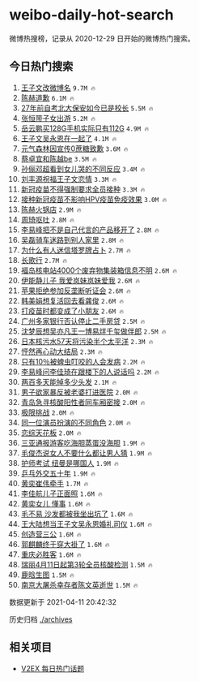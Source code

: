 # weibo-daily-hot-search

微博热搜榜，记录从 2020-12-29 日开始的微博热门搜索。

## 今日热门搜索

<!-- BEGIN -->

1. [王子文改微博名](https://s.weibo.com/weibo?q=%23%E7%8E%8B%E5%AD%90%E6%96%87%E6%94%B9%E5%BE%AE%E5%8D%9A%E5%90%8D%23&Refer=top) `9.7M 🔥`
1. [陈赫道歉](https://s.weibo.com/weibo?q=%E9%99%88%E8%B5%AB%E9%81%93%E6%AD%89&Refer=top) `6.1M 🔥`
1. [27年前自考北大保安如今已是校长](https://s.weibo.com/weibo?q=%2327%E5%B9%B4%E5%89%8D%E8%87%AA%E8%80%83%E5%8C%97%E5%A4%A7%E4%BF%9D%E5%AE%89%E5%A6%82%E4%BB%8A%E5%B7%B2%E6%98%AF%E6%A0%A1%E9%95%BF%23&Refer=top) `5.5M 🔥`
1. [张恒带子女出游](https://s.weibo.com/weibo?q=%23%E5%BC%A0%E6%81%92%E5%B8%A6%E5%AD%90%E5%A5%B3%E5%87%BA%E6%B8%B8%23&Refer=top) `5.2M 🔥`
1. [岳云鹏买128G手机实际只有112G](https://s.weibo.com/weibo?q=%E5%B2%B3%E4%BA%91%E9%B9%8F%E4%B9%B0128G%E6%89%8B%E6%9C%BA%E5%AE%9E%E9%99%85%E5%8F%AA%E6%9C%89112G&Refer=top) `4.9M 🔥`
1. [王子文吴永恩在一起了](https://s.weibo.com/weibo?q=%23%E7%8E%8B%E5%AD%90%E6%96%87%E5%90%B4%E6%B0%B8%E6%81%A9%E5%9C%A8%E4%B8%80%E8%B5%B7%E4%BA%86%23&Refer=top) `4.1M 🔥`
1. [元气森林因宣传0蔗糖致歉](https://s.weibo.com/weibo?q=%23%E5%85%83%E6%B0%94%E6%A3%AE%E6%9E%97%E5%9B%A0%E5%AE%A3%E4%BC%A00%E8%94%97%E7%B3%96%E8%87%B4%E6%AD%89%23&Refer=top) `3.6M 🔥`
1. [蔡卓宜和陈越be](https://s.weibo.com/weibo?q=%23%E8%94%A1%E5%8D%93%E5%AE%9C%E5%92%8C%E9%99%88%E8%B6%8Abe%23&Refer=top) `3.5M 🔥`
1. [孙俪邓超看到女儿哭的不同反应](https://s.weibo.com/weibo?q=%E5%AD%99%E4%BF%AA%E9%82%93%E8%B6%85%E7%9C%8B%E5%88%B0%E5%A5%B3%E5%84%BF%E5%93%AD%E7%9A%84%E4%B8%8D%E5%90%8C%E5%8F%8D%E5%BA%94&Refer=top) `3.4M 🔥`
1. [刘丰源祝福王子文恋情](https://s.weibo.com/weibo?q=%23%E5%88%98%E4%B8%B0%E6%BA%90%E7%A5%9D%E7%A6%8F%E7%8E%8B%E5%AD%90%E6%96%87%E6%81%8B%E6%83%85%23&Refer=top) `3.3M 🔥`
1. [新冠疫苗不得强制要求全员接种](https://s.weibo.com/weibo?q=%23%E6%96%B0%E5%86%A0%E7%96%AB%E8%8B%97%E4%B8%8D%E5%BE%97%E5%BC%BA%E5%88%B6%E8%A6%81%E6%B1%82%E5%85%A8%E5%91%98%E6%8E%A5%E7%A7%8D%23&Refer=top) `3.3M 🔥`
1. [接种新冠疫苗不影响HPV疫苗免疫效果](https://s.weibo.com/weibo?q=%23%E6%8E%A5%E7%A7%8D%E6%96%B0%E5%86%A0%E7%96%AB%E8%8B%97%E4%B8%8D%E5%BD%B1%E5%93%8DHPV%E7%96%AB%E8%8B%97%E5%85%8D%E7%96%AB%E6%95%88%E6%9E%9C%23&Refer=top) `3.0M 🔥`
1. [陈赫火锅店](https://s.weibo.com/weibo?q=%E9%99%88%E8%B5%AB%E7%81%AB%E9%94%85%E5%BA%97&Refer=top) `2.9M 🔥`
1. [周琦呕吐](https://s.weibo.com/weibo?q=%E5%91%A8%E7%90%A6%E5%91%95%E5%90%90&Refer=top) `2.8M 🔥`
1. [李易峰把不是自己代言的产品移开了](https://s.weibo.com/weibo?q=%23%E6%9D%8E%E6%98%93%E5%B3%B0%E6%8A%8A%E4%B8%8D%E6%98%AF%E8%87%AA%E5%B7%B1%E4%BB%A3%E8%A8%80%E7%9A%84%E4%BA%A7%E5%93%81%E7%A7%BB%E5%BC%80%E4%BA%86%23&Refer=top) `2.8M 🔥`
1. [吴磊骑车迷路到别人家里](https://s.weibo.com/weibo?q=%23%E5%90%B4%E7%A3%8A%E9%AA%91%E8%BD%A6%E8%BF%B7%E8%B7%AF%E5%88%B0%E5%88%AB%E4%BA%BA%E5%AE%B6%E9%87%8C%23&Refer=top) `2.8M 🔥`
1. [为什么有人迷信塔罗牌占卜](https://s.weibo.com/weibo?q=%23%E4%B8%BA%E4%BB%80%E4%B9%88%E6%9C%89%E4%BA%BA%E8%BF%B7%E4%BF%A1%E5%A1%94%E7%BD%97%E7%89%8C%E5%8D%A0%E5%8D%9C%23&Refer=top) `2.7M 🔥`
1. [长歌行](https://s.weibo.com/weibo?q=%E9%95%BF%E6%AD%8C%E8%A1%8C&Refer=top) `2.7M 🔥`
1. [福岛核电站4000个废弃物集装箱信息不明](https://s.weibo.com/weibo?q=%23%E7%A6%8F%E5%B2%9B%E6%A0%B8%E7%94%B5%E7%AB%994000%E4%B8%AA%E5%BA%9F%E5%BC%83%E7%89%A9%E9%9B%86%E8%A3%85%E7%AE%B1%E4%BF%A1%E6%81%AF%E4%B8%8D%E6%98%8E%23&Refer=top) `2.6M 🔥`
1. [伊能静儿子 我爱岚妹岚妹爱我](https://s.weibo.com/weibo?q=%E4%BC%8A%E8%83%BD%E9%9D%99%E5%84%BF%E5%AD%90%20%E6%88%91%E7%88%B1%E5%B2%9A%E5%A6%B9%E5%B2%9A%E5%A6%B9%E7%88%B1%E6%88%91&Refer=top) `2.6M 🔥`
1. [苹果拒绝参加反垄断听证会](https://s.weibo.com/weibo?q=%E8%8B%B9%E6%9E%9C%E6%8B%92%E7%BB%9D%E5%8F%82%E5%8A%A0%E5%8F%8D%E5%9E%84%E6%96%AD%E5%90%AC%E8%AF%81%E4%BC%9A&Refer=top) `2.6M 🔥`
1. [韩美娟想复活回去看龚俊](https://s.weibo.com/weibo?q=%23%E9%9F%A9%E7%BE%8E%E5%A8%9F%E6%83%B3%E5%A4%8D%E6%B4%BB%E5%9B%9E%E5%8E%BB%E7%9C%8B%E9%BE%9A%E4%BF%8A%23&Refer=top) `2.6M 🔥`
1. [打疫苗时都变成了小朋友](https://s.weibo.com/weibo?q=%23%E6%89%93%E7%96%AB%E8%8B%97%E6%97%B6%E9%83%BD%E5%8F%98%E6%88%90%E4%BA%86%E5%B0%8F%E6%9C%8B%E5%8F%8B%23&Refer=top) `2.6M 🔥`
1. [广州多家银行否认停止二手房贷](https://s.weibo.com/weibo?q=%E5%B9%BF%E5%B7%9E%E5%A4%9A%E5%AE%B6%E9%93%B6%E8%A1%8C%E5%90%A6%E8%AE%A4%E5%81%9C%E6%AD%A2%E4%BA%8C%E6%89%8B%E6%88%BF%E8%B4%B7&Refer=top) `2.5M 🔥`
1. [沈梦辰想吴亦凡王一博易烊千玺做伴郎](https://s.weibo.com/weibo?q=%23%E6%B2%88%E6%A2%A6%E8%BE%B0%E6%83%B3%E5%90%B4%E4%BA%A6%E5%87%A1%E7%8E%8B%E4%B8%80%E5%8D%9A%E6%98%93%E7%83%8A%E5%8D%83%E7%8E%BA%E5%81%9A%E4%BC%B4%E9%83%8E%23&Refer=top) `2.5M 🔥`
1. [日本核污水57天将污染半个太平洋](https://s.weibo.com/weibo?q=%23%E6%97%A5%E6%9C%AC%E6%A0%B8%E6%B1%A1%E6%B0%B457%E5%A4%A9%E5%B0%86%E6%B1%A1%E6%9F%93%E5%8D%8A%E4%B8%AA%E5%A4%AA%E5%B9%B3%E6%B4%8B%23&Refer=top) `2.3M 🔥`
1. [怦然再心动大结局](https://s.weibo.com/weibo?q=%E6%80%A6%E7%84%B6%E5%86%8D%E5%BF%83%E5%8A%A8%E5%A4%A7%E7%BB%93%E5%B1%80&Refer=top) `2.3M 🔥`
1. [只有10％被蜱虫叮咬的人会发病](https://s.weibo.com/weibo?q=%23%E5%8F%AA%E6%9C%8910%EF%BC%85%E8%A2%AB%E8%9C%B1%E8%99%AB%E5%8F%AE%E5%92%AC%E7%9A%84%E4%BA%BA%E4%BC%9A%E5%8F%91%E7%97%85%23&Refer=top) `2.2M 🔥`
1. [李易峰问李佳琦在跟楼下的人说话吗](https://s.weibo.com/weibo?q=%23%E6%9D%8E%E6%98%93%E5%B3%B0%E9%97%AE%E6%9D%8E%E4%BD%B3%E7%90%A6%E5%9C%A8%E8%B7%9F%E6%A5%BC%E4%B8%8B%E7%9A%84%E4%BA%BA%E8%AF%B4%E8%AF%9D%E5%90%97%23&Refer=top) `2.2M 🔥`
1. [两百多天能掉多少头发](https://s.weibo.com/weibo?q=%23%E4%B8%A4%E7%99%BE%E5%A4%9A%E5%A4%A9%E8%83%BD%E6%8E%89%E5%A4%9A%E5%B0%91%E5%A4%B4%E5%8F%91%23&Refer=top) `2.1M 🔥`
1. [男子欲家暴反被老婆打进医院](https://s.weibo.com/weibo?q=%23%E7%94%B7%E5%AD%90%E6%AC%B2%E5%AE%B6%E6%9A%B4%E5%8F%8D%E8%A2%AB%E8%80%81%E5%A9%86%E6%89%93%E8%BF%9B%E5%8C%BB%E9%99%A2%23&Refer=top) `2.0M 🔥`
1. [青岛急寻核酸阳性者同车厢密接](https://s.weibo.com/weibo?q=%23%E9%9D%92%E5%B2%9B%E6%80%A5%E5%AF%BB%E6%A0%B8%E9%85%B8%E9%98%B3%E6%80%A7%E8%80%85%E5%90%8C%E8%BD%A6%E5%8E%A2%E5%AF%86%E6%8E%A5%23&Refer=top) `2.0M 🔥`
1. [极限挑战](https://s.weibo.com/weibo?q=%E6%9E%81%E9%99%90%E6%8C%91%E6%88%98&Refer=top) `2.0M 🔥`
1. [同一位演员扮演的不同角色](https://s.weibo.com/weibo?q=%23%E5%90%8C%E4%B8%80%E4%BD%8D%E6%BC%94%E5%91%98%E6%89%AE%E6%BC%94%E7%9A%84%E4%B8%8D%E5%90%8C%E8%A7%92%E8%89%B2%23&Refer=top) `2.0M 🔥`
1. [恋综天花板](https://s.weibo.com/weibo?q=%E6%81%8B%E7%BB%BC%E5%A4%A9%E8%8A%B1%E6%9D%BF&Refer=top) `2.0M 🔥`
1. [三亚通报游客吃海胆蒸蛋没海胆](https://s.weibo.com/weibo?q=%23%E4%B8%89%E4%BA%9A%E9%80%9A%E6%8A%A5%E6%B8%B8%E5%AE%A2%E5%90%83%E6%B5%B7%E8%83%86%E8%92%B8%E8%9B%8B%E6%B2%A1%E6%B5%B7%E8%83%86%23&Refer=top) `1.9M 🔥`
1. [毛俊杰说女人不要什么都让男人猜](https://s.weibo.com/weibo?q=%23%E6%AF%9B%E4%BF%8A%E6%9D%B0%E8%AF%B4%E5%A5%B3%E4%BA%BA%E4%B8%8D%E8%A6%81%E4%BB%80%E4%B9%88%E9%83%BD%E8%AE%A9%E7%94%B7%E4%BA%BA%E7%8C%9C%23&Refer=top) `1.9M 🔥`
1. [护师考试 纽曼是哪国人](https://s.weibo.com/weibo?q=%E6%8A%A4%E5%B8%88%E8%80%83%E8%AF%95%20%E7%BA%BD%E6%9B%BC%E6%98%AF%E5%93%AA%E5%9B%BD%E4%BA%BA&Refer=top) `1.9M 🔥`
1. [乒乓外交五十年](https://s.weibo.com/weibo?q=%23%E4%B9%92%E4%B9%93%E5%A4%96%E4%BA%A4%E4%BA%94%E5%8D%81%E5%B9%B4%23&Refer=top) `1.9M 🔥`
1. [黄奕崔伟牵手](https://s.weibo.com/weibo?q=%E9%BB%84%E5%A5%95%E5%B4%94%E4%BC%9F%E7%89%B5%E6%89%8B&Refer=top) `1.7M 🔥`
1. [李佳航儿子正面照](https://s.weibo.com/weibo?q=%23%E6%9D%8E%E4%BD%B3%E8%88%AA%E5%84%BF%E5%AD%90%E6%AD%A3%E9%9D%A2%E7%85%A7%23&Refer=top) `1.6M 🔥`
1. [黄奕女儿 懂事](https://s.weibo.com/weibo?q=%E9%BB%84%E5%A5%95%E5%A5%B3%E5%84%BF%20%E6%87%82%E4%BA%8B&Refer=top) `1.6M 🔥`
1. [毛不易 沙发都被我坐出坑了](https://s.weibo.com/weibo?q=%E6%AF%9B%E4%B8%8D%E6%98%93%20%E6%B2%99%E5%8F%91%E9%83%BD%E8%A2%AB%E6%88%91%E5%9D%90%E5%87%BA%E5%9D%91%E4%BA%86&Refer=top) `1.6M 🔥`
1. [王大陆想当王子文吴永恩婚礼司仪](https://s.weibo.com/weibo?q=%E7%8E%8B%E5%A4%A7%E9%99%86%E6%83%B3%E5%BD%93%E7%8E%8B%E5%AD%90%E6%96%87%E5%90%B4%E6%B0%B8%E6%81%A9%E5%A9%9A%E7%A4%BC%E5%8F%B8%E4%BB%AA&Refer=top) `1.6M 🔥`
1. [创造营三公](https://s.weibo.com/weibo?q=%E5%88%9B%E9%80%A0%E8%90%A5%E4%B8%89%E5%85%AC&Refer=top) `1.6M 🔥`
1. [郭麒麟终于穿大褂了](https://s.weibo.com/weibo?q=%23%E9%83%AD%E9%BA%92%E9%BA%9F%E7%BB%88%E4%BA%8E%E7%A9%BF%E5%A4%A7%E8%A4%82%E4%BA%86%23&Refer=top) `1.6M 🔥`
1. [重庆必胜客](https://s.weibo.com/weibo?q=%E9%87%8D%E5%BA%86%E5%BF%85%E8%83%9C%E5%AE%A2&Refer=top) `1.6M 🔥`
1. [瑞丽4月11日起第3轮全员核酸检测](https://s.weibo.com/weibo?q=%23%E7%91%9E%E4%B8%BD4%E6%9C%8811%E6%97%A5%E8%B5%B7%E7%AC%AC3%E8%BD%AE%E5%85%A8%E5%91%98%E6%A0%B8%E9%85%B8%E6%A3%80%E6%B5%8B%23&Refer=top) `1.5M 🔥`
1. [鹿晗生图](https://s.weibo.com/weibo?q=%23%E9%B9%BF%E6%99%97%E7%94%9F%E5%9B%BE%23&Refer=top) `1.5M 🔥`
1. [南京大屠杀幸存者陈文英逝世](https://s.weibo.com/weibo?q=%23%E5%8D%97%E4%BA%AC%E5%A4%A7%E5%B1%A0%E6%9D%80%E5%B9%B8%E5%AD%98%E8%80%85%E9%99%88%E6%96%87%E8%8B%B1%E9%80%9D%E4%B8%96%23&Refer=top) `1.5M 🔥`

数据更新于 2021-04-11 20:42:32

<!-- END -->

历史归档 [./archives](./archives)

## 相关项目

- [V2EX 每日热门话题](https://github.com/boojack/v2ex-daily-hot-topic)
